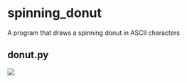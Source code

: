 # spinning_donut
A program that draws a spinning donut in ASCII characters

## donut.py
![](https://github.com/Denis2999/spinning_donut/blob/master/gifs/donut.gif)
